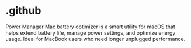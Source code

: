 # .github
Power Manager Mac battery optimizer is a smart utility for macOS that helps extend battery life, manage power settings, and optimize energy usage. Ideal for MacBook users who need longer unplugged performance.
